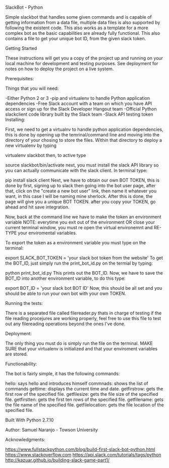 SlackBot - Python

Simple slackbot that handles some given commands and is capable of getting information from a data file, multiple data files is also supported by following the existent code. This also works as a template for a more complex bot as the basic capabilities are already fully functional. This also contains a file to get your unique bot ID, from the given slack token.

Getting Started

These instructions will get you a copy of the project up and running on your local machine for development and testing purposes. See deployment for notes on how to deploy the project on a live system.

Prerequisites:

Things that you will need:

-Either Python 2 or 3
-pip and virtualenv to handle Python application dependencies
-Free Slack account with a team on which you have API access or sign up for the Slack Developer Hangout team
-Official Python slackclient code library built by the Slack team
-Slack API testing token
Installing:

First, we need to get a virtualnv to handle python application dependencies, this is done by opening up the temrinal/command line and moving into the directory of your chosing to store the files. Within that directory to deploy a new virtualenv by typing

virtualenv slackbot
then, to active type

source slackbot/bin/activate
next, you must install the slack API library so you can actually communicate with the slack client. In terminal type:

pip install slack client
Next, we have to obtain our own BOT TOKEN, this is done by first, signing up to slack then going into the bot user page, after that, click on the "create a new bot user" link, then name it whatever you want, in this case I will be naming mine sherlock. After this is done, the page will give you a unique BOT TOKEN. after you copy your TOKEN, go ahead and hit save integration.

Now, back at the command line we have to make the token an environment variable NOTE: everytime you exit out of the environment OR close your current terminal window, you must re open the virtual environemnt and RE-TYPE your enviromental variables.

To export the token as a environment variable you must type on the terminal:

export SLACK_BOT_TOKEN = 'your slack bot token from the website'
To get the BOT_ID, just simply run the print_bot_id.py on the termial by typing:

python print_bot_id.py
This prints out the BOT_ID. Now, we have to save the BOT_ID into another environment variable, to do this type:

export BOT_ID = 'your slack bot BOT ID'
Now, this should be all set and you should be able to run your own bot with your own TOKEN.

Running the tests:

There is a separated file called filereader.py thats in charge of testing if the file reading procejures are working properly, feel free to use this file to test out any filereading operations beyond the ones I've done.

Deployment:

The only thing you must do is simply run the file on the terminal. MAKE SURE that your virtualenv is initialized and that your enviroment variables are stored.

Functionability:

The bot is fairly simple, it has the following commands:

hello: says hello and introduces himself
commnads: shows the list of commands
gettime: displays the current time and date.
getfirstrow: gets the first row of the specified file.
getfilesize: gets the file size of the specified file.
getfirstten: gets the first ten rows of the specified file.
getfilename: gets the file name of the specified file.
getfilelocation: gets the file location of the specified file.

Built With Python 2.7.10

Author:
Samuel Naranjo - Towson University

Acknowledgments:

https://www.fullstackpython.com/blog/build-first-slack-bot-python.html https://www.stackoverflow.com https://api.slack.com/tutorials/tags/python http://kazuar.github.io/building-slack-game-part1/
